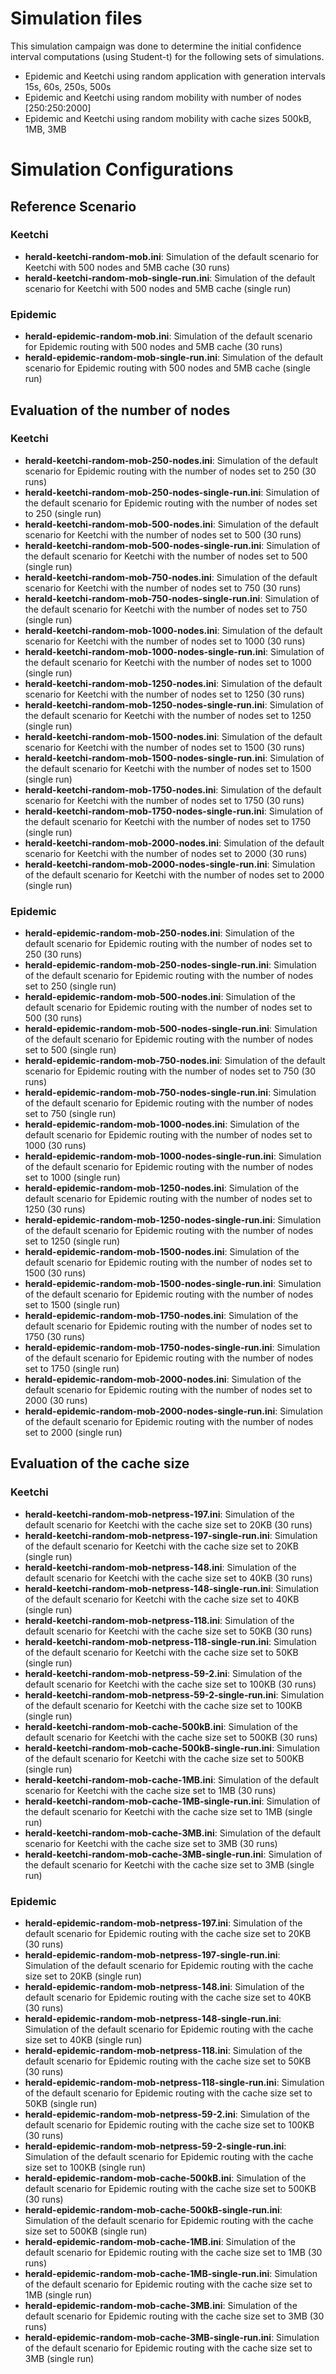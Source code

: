 # Simulation files

This simulation campaign was done to determine the initial confidence interval computations (using Student-t) for the following sets of simulations.

- Epidemic and Keetchi using random application with generation intervals 15s, 60s, 250s, 500s
- Epidemic and Keetchi using random mobility with number of nodes [250:250:2000]
- Epidemic and Keetchi using random mobility with cache sizes 500kB, 1MB, 3MB


# Simulation Configurations
## Reference Scenario
### Keetchi
- **herald-keetchi-random-mob.ini**: Simulation of the default scenario for Keetchi with 500 nodes and 5MB cache (30 runs)
- **herald-keetchi-random-mob-single-run.ini**: Simulation of the default scenario for Keetchi with 500 nodes and 5MB cache (single run)

### Epidemic
- **herald-epidemic-random-mob.ini**: Simulation of the default scenario for Epidemic routing with 500 nodes and 5MB cache (30 runs)
- **herald-epidemic-random-mob-single-run.ini**: Simulation of the default scenario for Epidemic routing with 500 nodes and 5MB cache (single run)

## Evaluation of the number of nodes
### Keetchi
- **herald-keetchi-random-mob-250-nodes.ini**: Simulation of the default scenario for Epidemic routing with the number of nodes set to 250 (30 runs)
- **herald-keetchi-random-mob-250-nodes-single-run.ini**: Simulation of the default scenario for Epidemic routing with the number of nodes set to 250 (single run)
- **herald-keetchi-random-mob-500-nodes.ini**: Simulation of the default scenario for Keetchi with the number of nodes set to 500 (30 runs)
- **herald-keetchi-random-mob-500-nodes-single-run.ini**: Simulation of the default scenario for Keetchi with the number of nodes set to 500 (single run)
- **herald-keetchi-random-mob-750-nodes.ini**: Simulation of the default scenario for Keetchi with the number of nodes set to 750 (30 runs)
- **herald-keetchi-random-mob-750-nodes-single-run.ini**: Simulation of the default scenario for Keetchi with the number of nodes set to 750 (single run)
- **herald-keetchi-random-mob-1000-nodes.ini**: Simulation of the default scenario for Keetchi with the number of nodes set to 1000 (30 runs)
- **herald-keetchi-random-mob-1000-nodes-single-run.ini**: Simulation of the default scenario for Keetchi with the number of nodes set to 1000 (single run)
- **herald-keetchi-random-mob-1250-nodes.ini**: Simulation of the default scenario for Keetchi with the number of nodes set to 1250 (30 runs)
- **herald-keetchi-random-mob-1250-nodes-single-run.ini**: Simulation of the default scenario for Keetchi with the number of nodes set to 1250 (single run)
- **herald-keetchi-random-mob-1500-nodes.ini**: Simulation of the default scenario for Keetchi with the number of nodes set to 1500 (30 runs)
- **herald-keetchi-random-mob-1500-nodes-single-run.ini**: Simulation of the default scenario for Keetchi with the number of nodes set to 1500 (single run)
- **herald-keetchi-random-mob-1750-nodes.ini**: Simulation of the default scenario for Keetchi with the number of nodes set to 1750 (30 runs)
- **herald-keetchi-random-mob-1750-nodes-single-run.ini**: Simulation of the default scenario for Keetchi with the number of nodes set to 1750 (single run)
- **herald-keetchi-random-mob-2000-nodes.ini**: Simulation of the default scenario for Keetchi with the number of nodes set to 2000 (30 runs)
- **herald-keetchi-random-mob-2000-nodes-single-run.ini**: Simulation of the default scenario for Keetchi with the number of nodes set to 2000 (single run)

### Epidemic
- **herald-epidemic-random-mob-250-nodes.ini**: Simulation of the default scenario for Epidemic routing with the number of nodes set to 250 (30 runs)
- **herald-epidemic-random-mob-250-nodes-single-run.ini**: Simulation of the default scenario for Epidemic routing with the number of nodes set to 250 (single run)
- **herald-epidemic-random-mob-500-nodes.ini**: Simulation of the default scenario for Epidemic routing with the number of nodes set to 500 (30 runs)
- **herald-epidemic-random-mob-500-nodes-single-run.ini**: Simulation of the default scenario for Epidemic routing with the number of nodes set to 500 (single run)
- **herald-epidemic-random-mob-750-nodes.ini**: Simulation of the default scenario for Epidemic routing with the number of nodes set to 750 (30 runs)
- **herald-epidemic-random-mob-750-nodes-single-run.ini**: Simulation of the default scenario for Epidemic routing with the number of nodes set to 750 (single run)
- **herald-epidemic-random-mob-1000-nodes.ini**: Simulation of the default scenario for Epidemic routing with the number of nodes set to 1000 (30 runs)
- **herald-epidemic-random-mob-1000-nodes-single-run.ini**: Simulation of the default scenario for Epidemic routing with the number of nodes set to 1000 (single run)
- **herald-epidemic-random-mob-1250-nodes.ini**: Simulation of the default scenario for Epidemic routing with the number of nodes set to 1250 (30 runs)
- **herald-epidemic-random-mob-1250-nodes-single-run.ini**: Simulation of the default scenario for Epidemic routing with the number of nodes set to 1250 (single run)
- **herald-epidemic-random-mob-1500-nodes.ini**: Simulation of the default scenario for Epidemic routing with the number of nodes set to 1500 (30 runs)
- **herald-epidemic-random-mob-1500-nodes-single-run.ini**: Simulation of the default scenario for Epidemic routing with the number of nodes set to 1500 (single run)
- **herald-epidemic-random-mob-1750-nodes.ini**: Simulation of the default scenario for Epidemic routing with the number of nodes set to 1750 (30 runs)
- **herald-epidemic-random-mob-1750-nodes-single-run.ini**: Simulation of the default scenario for Epidemic routing with the number of nodes set to 1750 (single run)
- **herald-epidemic-random-mob-2000-nodes.ini**: Simulation of the default scenario for Epidemic routing with the number of nodes set to 2000 (30 runs)
- **herald-epidemic-random-mob-2000-nodes-single-run.ini**: Simulation of the default scenario for Epidemic routing with the number of nodes set to 2000 (single run)

## Evaluation of the cache size
### Keetchi
- **herald-keetchi-random-mob-netpress-197.ini**: Simulation of the default scenario for Keetchi with the cache size set to 20KB (30 runs)
- **herald-keetchi-random-mob-netpress-197-single-run.ini**: Simulation of the default scenario for Keetchi with the cache size set to 20KB (single run)
- **herald-keetchi-random-mob-netpress-148.ini**: Simulation of the default scenario for Keetchi with the cache size set to 40KB (30 runs)
- **herald-keetchi-random-mob-netpress-148-single-run.ini**: Simulation of the default scenario for Keetchi with the cache size set to 40KB (single run)
- **herald-keetchi-random-mob-netpress-118.ini**: Simulation of the default scenario for Keetchi with the cache size set to 50KB (30 runs)
- **herald-keetchi-random-mob-netpress-118-single-run.ini**: Simulation of the default scenario for Keetchi with the cache size set to 50KB (single run)
- **herald-keetchi-random-mob-netpress-59-2.ini**: Simulation of the default scenario for Keetchi with the cache size set to 100KB (30 runs)
- **herald-keetchi-random-mob-netpress-59-2-single-run.ini**: Simulation of the default scenario for Keetchi with the cache size set to 100KB (single run)
- **herald-keetchi-random-mob-cache-500kB.ini**: Simulation of the default scenario for Keetchi with the cache size set to 500KB (30 runs)
- **herald-keetchi-random-mob-cache-500kB-single-run.ini**: Simulation of the default scenario for Keetchi with the cache size set to 500KB (single run)
- **herald-keetchi-random-mob-cache-1MB.ini**: Simulation of the default scenario for Keetchi with the cache size set to 1MB (30 runs)
- **herald-keetchi-random-mob-cache-1MB-single-run.ini**: Simulation of the default scenario for Keetchi with the cache size set to 1MB (single run)
- **herald-keetchi-random-mob-cache-3MB.ini**: Simulation of the default scenario for Keetchi with the cache size set to 3MB (30 runs)
- **herald-keetchi-random-mob-cache-3MB-single-run.ini**: Simulation of the default scenario for Keetchi with the cache size set to 3MB (single run)

### Epidemic
- **herald-epidemic-random-mob-netpress-197.ini**: Simulation of the default scenario for Epidemic routing with the cache size set to 20KB (30 runs)
- **herald-epidemic-random-mob-netpress-197-single-run.ini**: Simulation of the default scenario for Epidemic routing with the cache size set to 20KB (single run)
- **herald-epidemic-random-mob-netpress-148.ini**: Simulation of the default scenario for Epidemic routing with the cache size set to 40KB (30 runs)
- **herald-epidemic-random-mob-netpress-148-single-run.ini**: Simulation of the default scenario for Epidemic routing with the cache size set to 40KB (single run)
- **herald-epidemic-random-mob-netpress-118.ini**: Simulation of the default scenario for Epidemic routing with the cache size set to 50KB (30 runs)
- **herald-epidemic-random-mob-netpress-118-single-run.ini**: Simulation of the default scenario for Epidemic routing with the cache size set to 50KB (single run)
- **herald-epidemic-random-mob-netpress-59-2.ini**: Simulation of the default scenario for Epidemic routing with the cache size set to 100KB (30 runs)
- **herald-epidemic-random-mob-netpress-59-2-single-run.ini**: Simulation of the default scenario for Epidemic routing with the cache size set to 100KB (single run)
- **herald-epidemic-random-mob-cache-500kB.ini**: Simulation of the default scenario for Epidemic routing with the cache size set to 500KB (30 runs)
- **herald-epidemic-random-mob-cache-500kB-single-run.ini**: Simulation of the default scenario for Epidemic routing with the cache size set to 500KB (single run)
- **herald-epidemic-random-mob-cache-1MB.ini**: Simulation of the default scenario for Epidemic routing with the cache size set to 1MB (30 runs)
- **herald-epidemic-random-mob-cache-1MB-single-run.ini**: Simulation of the default scenario for Epidemic routing with the cache size set to 1MB (single run)
- **herald-epidemic-random-mob-cache-3MB.ini**: Simulation of the default scenario for Epidemic routing with the cache size set to 3MB (30 runs)
- **herald-epidemic-random-mob-cache-3MB-single-run.ini**: Simulation of the default scenario for Epidemic routing with the cache size set to 3MB (single run)
